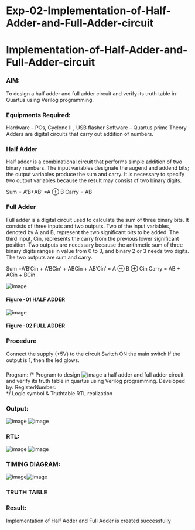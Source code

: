 # Exp-02-Implementation-of-Half-Adder-and-Full-Adder-circuit

# Implementation-of-Half-Adder-and-Full-Adder-circuit
### AIM:
To design a half adder and full adder circuit and verify its truth table in Quartus using Verilog programming.

### Equipments Required:
Hardware – PCs, Cyclone II , USB flasher
Software – Quartus prime
Theory
Adders are digital circuits that carry out addition of numbers.

### Half Adder
Half adder is a combinational circuit that performs simple addition of two binary numbers. The input variables designate the augend and addend bits; the output variables produce the sum and carry. It is necessary to specify two output variables because the result may consist of two binary digits.

Sum = A’B+AB’ =A ⊕ B Carry = AB

### Full Adder
Full adder is a digital circuit used to calculate the sum of three binary bits. It consists of three inputs and two outputs. Two of the input variables, denoted by A and B, represent the two significant bits to be added. The third input, Cin, represents the carry from the previous lower significant position. Two outputs are necessary because the arithmetic sum of three binary digits ranges in value from 0 to 3, and binary 2 or 3 needs two digits. The two outputs are sum and carry.

Sum =A’B’Cin + A’BCin’ + ABCin + AB’Cin’ = A ⊕ B ⊕ Cin Carry = AB + ACin + BCin

 ![image](https://user-images.githubusercontent.com/36288975/163552156-a13e5a56-c638-4110-97d9-8896907c8d25.png)

#### Figure -01 HALF ADDER 


![image](https://user-images.githubusercontent.com/36288975/163552057-b3547877-6d07-45b4-b7e0-bcfebfad9e1d.png)

#### Figure -02 FULL ADDER 

### Procedure

Connect the supply (+5V) to the circuit
Switch ON the main switch
If the output is 1, then the led glows.
### 
Program:
/*
Program to design ![image](https://user-images.githubusercontent.com/119395610/212459244-d8541633-4a14-4b05-bc4f-0e04a9222f20.png)
a half adder and full adder circuit and verify its truth table in quartus using Verilog programming.
Developed by: 
RegisterNumber:  
*/
Logic symbol & Truthtable
RTL realization

### Output:
![image](https://user-images.githubusercontent.com/119395610/212459234-70f3f073-5c1b-482e-b40c-925c410d279c.png)
![image](https://user-images.githubusercontent.com/119395610/212459254-8e4c2d08-f297-40d4-9223-249087b576ca.png)


### RTL:
![image](https://user-images.githubusercontent.com/119395610/212459278-c270a12e-a159-432d-bf87-4995e8105b5a.png)
![image](https://user-images.githubusercontent.com/119395610/212459282-5451c74c-3978-431c-994f-b458ff983028.png)


### TIMING DIAGRAM:
![image](https://user-images.githubusercontent.com/119395610/212459501-3e9184d9-dbd4-4ad1-b251-45cf1e929d40.png)![image](https://user-images.githubusercontent.com/119395610/212459529-8b91e6c9-fcd4-4d19-89e8-364eb863f7cc.png)






### TRUTH TABLE 

### Result:
Implementation of Half Adder and Full Adder is created successfully
